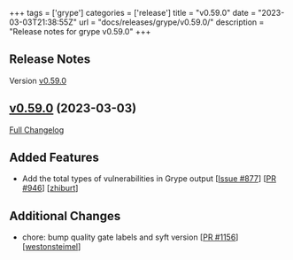 +++
tags = ['grype']
categories = ['release']
title = "v0.59.0"
date = "2023-03-03T21:38:55Z"
url = "docs/releases/grype/v0.59.0/"
description = "Release notes for grype v0.59.0"
+++

## Release Notes

Version [v0.59.0](https://github.com/anchore/grype/releases/tag/v0.59.0)

## [v0.59.0](https://github.com/anchore/grype/tree/v0.59.0) (2023-03-03)

[Full Changelog](https://github.com/anchore/grype/compare/v0.58.0...v0.59.0)

## Added Features

- Add the total types of vulnerabilities in Grype output [[Issue #877](https://github.com/anchore/grype/issues/877)] [[PR #946](https://github.com/anchore/grype/pull/946)] [[zhiburt](https://github.com/zhiburt)]

## Additional Changes

- chore: bump quality gate labels and syft version [[PR #1156](https://github.com/anchore/grype/pull/1156)] [[westonsteimel](https://github.com/westonsteimel)]
